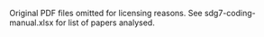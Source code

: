 Original PDF files omitted for licensing reasons. See sdg7-coding-manual.xlsx 
for list of papers analysed.
